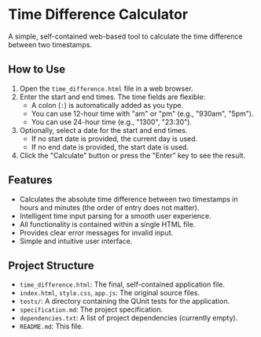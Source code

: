 # Time Difference Calculator

A simple, self-contained web-based tool to calculate the time difference between two timestamps.

## How to Use

1.  Open the `time_difference.html` file in a web browser.
2.  Enter the start and end times. The time fields are flexible:
    *   A colon (`:`) is automatically added as you type.
    *   You can use 12-hour time with "am" or "pm" (e.g., "930am", "5pm").
    *   You can use 24-hour time (e.g., "1300", "23:30").
3.  Optionally, select a date for the start and end times.
    *   If no start date is provided, the current day is used.
    *   If no end date is provided, the start date is used.
4.  Click the "Calculate" button or press the "Enter" key to see the result.

## Features

*   Calculates the absolute time difference between two timestamps in hours and minutes (the order of entry does not matter).
*   Intelligent time input parsing for a smooth user experience.
*   All functionality is contained within a single HTML file.
*   Provides clear error messages for invalid input.
*   Simple and intuitive user interface.

## Project Structure

*   `time_difference.html`: The final, self-contained application file.
*   `index.html`, `style.css`, `app.js`: The original source files.
*   `tests/`: A directory containing the QUnit tests for the application.
*   `specification.md`: The project specification.
*   `dependencies.txt`: A list of project dependencies (currently empty).
*   `README.md`: This file.
